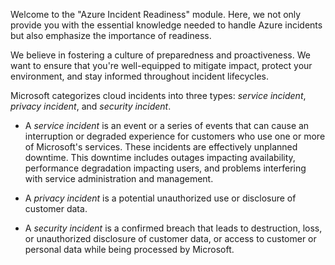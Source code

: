 Welcome to the "Azure Incident Readiness" module. Here, we not only provide you with the essential knowledge needed to handle Azure incidents but also emphasize the importance of readiness.

We believe in fostering a culture of preparedness and proactiveness. We want to ensure that you're well-equipped to mitigate impact, protect your environment, and stay informed throughout incident lifecycles.

Microsoft categorizes cloud incidents into three types: *service incident*, *privacy incident*, and *security incident*.

- A *service incident* is an event or a series of events that can cause an interruption or degraded experience for customers who use one or more of Microsoft's services. These incidents are effectively unplanned downtime. This downtime includes outages impacting availability, performance degradation impacting users, and problems interfering with service administration and management.

- A *privacy incident* is a potential unauthorized use or disclosure of customer data.

- A *security incident* is a confirmed breach that leads to destruction, loss, or unauthorized disclosure of customer data, or access to customer or personal data while being processed by Microsoft.
